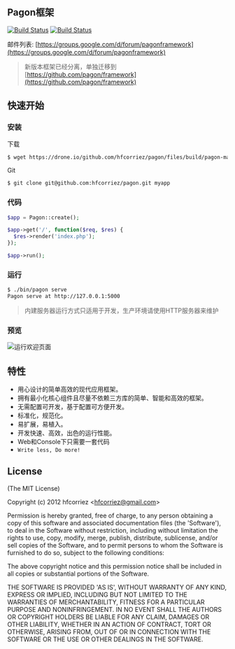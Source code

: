 ## Pagon框架

[![Build Status](https://travis-ci.org/pagon/framework.png)](https://travis-ci.org/pagon/framework)
[![Build Status](https://drone.io/github.com/pagon/framework/status.png)](https://drone.io/github.com/pagon/framework/latest)

邮件列表: [https://groups.google.com/d/forum/pagonframework](https://groups.google.com/d/forum/pagonframework)

> 新版本框架已经分离，单独迁移到 [https://github.com/pagon/framework](https://github.com/pagon/framework)

## 快速开始

### 安装

下载

```bash
$ wget https://drone.io/github.com/hfcorriez/pagon/files/build/pagon-master.tar.gz
```

Git

```bash
$ git clone git@github.com:hfcorriez/pagon.git myapp
```

### 代码

```php
$app = Pagon::create();

$app->get('/', function($req, $res) {
  $res->render('index.php');
});

$app->run();
```

### 运行

```bash
$ ./bin/pagon serve
Pagon serve at http://127.0.0.1:5000
```

> 内建服务器运行方式只适用于开发，生产环境请使用HTTP服务器来维护

### 预览

![运行欢迎页面](https://f.cloud.github.com/assets/119550/2168909/28e8f986-954e-11e3-8031-9c21079cbef6.jpg)

## 特性

- 用心设计的简单高效的现代应用框架。
- 拥有最小化核心组件且尽量不依赖三方库的简单、智能和高效的框架。
- 无需配置可开发，基于配置可方便开发。
- 标准化，规范化。
- 易扩展，易植入。
- 开发快速、高效，出色的运行性能。
- Web和Console下只需要一套代码
- `Write less, Do more!`

## License

(The MIT License)

Copyright (c) 2012 hfcorriez &lt;hfcorriez@gmail.com&gt;

Permission is hereby granted, free of charge, to any person obtaining
a copy of this software and associated documentation files (the
'Software'), to deal in the Software without restriction, including
without limitation the rights to use, copy, modify, merge, publish,
distribute, sublicense, and/or sell copies of the Software, and to
permit persons to whom the Software is furnished to do so, subject to
the following conditions:

The above copyright notice and this permission notice shall be
included in all copies or substantial portions of the Software.

THE SOFTWARE IS PROVIDED 'AS IS', WITHOUT WARRANTY OF ANY KIND,
EXPRESS OR IMPLIED, INCLUDING BUT NOT LIMITED TO THE WARRANTIES OF
MERCHANTABILITY, FITNESS FOR A PARTICULAR PURPOSE AND NONINFRINGEMENT.
IN NO EVENT SHALL THE AUTHORS OR COPYRIGHT HOLDERS BE LIABLE FOR ANY
CLAIM, DAMAGES OR OTHER LIABILITY, WHETHER IN AN ACTION OF CONTRACT,
TORT OR OTHERWISE, ARISING FROM, OUT OF OR IN CONNECTION WITH THE
SOFTWARE OR THE USE OR OTHER DEALINGS IN THE SOFTWARE.